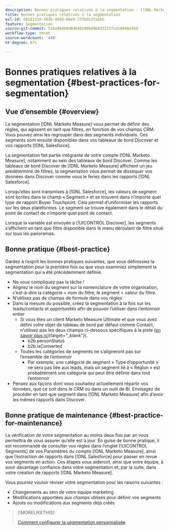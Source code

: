 ```yaml
---
description: Bonnes pratiques relatives à la segmentation - [!DNL Marketo Measure]
title: Bonnes pratiques relatives à la segmentation
exl-id: 68281210-383b-4688-86e9-27fbdc1fabbb
feature: Segmentation
source-git-commit: 518a984b0d8d640290bd9b637221fcdc0948e5b9
workflow-type: tm+mt
source-wordcount: '449'
ht-degree: 87%

---
```


# Bonnes pratiques relatives à la segmentation {#best-practices-for-segmentation}

## Vue d’ensemble {#overview}

La segmentation [!DNL Marketo Measure] vous permet de définir des règles, qui agissent en tant que filtres, en fonction de vos champs CRM. Vous pouvez ainsi les regrouper dans des segments individuels. Ces segments sont ensuite disponibles dans vos tableaux de bord Discover et vos rapports [!DNL Salesforce].

La segmentation fait partie intégrante de votre compte [!DNL Marketo Measure], notamment au sein des tableaux de bord Discover. Comme les tableaux de bord Discover de [!DNL Marketo Measure] affichent un jeu prédéterminé de filtres, la segmentation vous permet de disséquer vos données dans Discover comme vous le feriez dans les rapports [!DNL Salesforce].

Lorsqu’elles sont transmises à [!DNL Salesforce], les valeurs de segment sont écrites dans le champ « Segment » et se trouvent dans n’importe quel type de rapport Buyer Touchpoint. Cela permet d’uniformiser les rapports sur les deux plateformes. Le segment se trouve également dans le détail du point de contact de n’importe quel point de contact.

Lorsque la variable est envoyée à [!UICONTROL Discover], les segments s’affichent en tant que filtre disponible dans le menu déroulant de filtre situé sur tous les panoramas.

## Bonne pratique {#best-practice}

Gardez à l’esprit les bonnes pratiques suivantes, que vous définissiez la segmentation pour la première fois ou que vous examiniez simplement la segmentation qui a été précédemment définie.

* Ne vous compliquez pas la tâche !
* Alignez le nom du segment sur la nomenclature de votre organisation, c’est-à-dire la catégorie = nom du filtre, le segment = valeur du filtre.
* N’utilisez pas de champs de formule dans vos règles
* Dans la mesure du possible, créez la segmentation à la fois sur les leads/contacts et opportunités afin de pouvoir l’utiliser dans l’entonnoir entier
   * Si vous êtes un client Marketo Measure Ultimate et que vous avez défini votre objet de tableau de bord par défaut comme Contact, n’utilisez pas les deux champs ci-dessous spécifiques à la piste ([en savoir plus ici](/help/marketo-measure-ultimate/data-integrity-requirement.md){target="_blank"}).
      * b2b.personStatus
      * b2b.isConverted
   * Toutes les catégories de segments ne s’aligneront pas sur l’ensemble de l’entonnoir
      * Par exemple, une catégorie de segment « Type d’opportunité » ne sera pas liée aux leads, mais un segment lié à « Région » est probablement une catégorie qui peut être définie dans tout l’entonnoir
* Pensez aux façons dont vous souhaitez actuellement répartir vos données, que ce soit dans le CRM ou dans un outil de BI. Envisagez de procéder en tant que segment dans [!DNL Marketo Measure] afin d’avoir les mêmes rapports dans Discover.

## Bonne pratique de maintenance {#best-practice-for-maintenance}

La vérification de votre segmentation au moins deux fois par an vous permettra de vous assurer qu’elle est à jour. En guise de bonne pratique, il est recommandé de consulter vos règles dans l’onglet [!UICONTROL Segments] de vos Paramètres du compte [!DNL Marketo Measure], ainsi que l’extraction de rapports dans [!DNL Salesforce] pour passer en revue vos segments en action. Ces étapes vous aideront, ainsi que votre équipe, à avoir davantage confiance dans votre segmentation et, par la suite, dans votre création de rapports [!DNL Marketo Measure].

Vous pourrez vouloir réviser votre segmentation pour les raisons suivantes :

* Changements au sein de votre équipe marketing
* Modifications apportées aux champs utilisés pour définir vos segments
* Ajouts ou modifications aux segments déjà créés

>[!MORELIKETHIS]
>
>[Comment configurer la segmentation personnalisée](/help/advanced-marketo-measure-features/segmentation/custom-segmentation.md)

